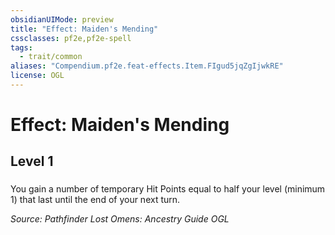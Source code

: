 ```yaml
---
obsidianUIMode: preview
title: "Effect: Maiden's Mending"
cssclasses: pf2e,pf2e-spell
tags:
  - trait/common
aliases: "Compendium.pf2e.feat-effects.Item.FIgud5jqZgIjwkRE"
license: OGL
---
```

# Effect: Maiden's Mending
## Level 1
### 






You gain a number of temporary Hit Points equal to half your level (minimum 1) that last until the end of your next turn.

*Source: Pathfinder Lost Omens: Ancestry Guide*
*OGL*